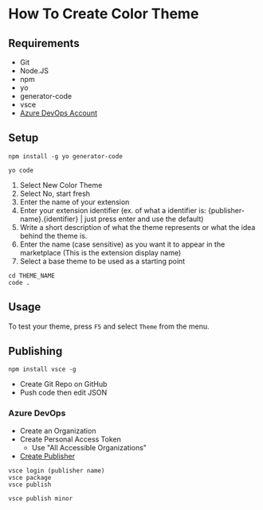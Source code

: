 # How To Create Color Theme

## Requirements
* Git
* Node.JS
* npm
* yo
* generator-code
* vsce
* [Azure DevOps Account](https://dev.azure.com/)

## Setup
```
npm install -g yo generator-code

yo code
```

1. Select New Color Theme
1. Select No, start fresh
1. Enter the name of your extension
1. Enter your extension identifier (ex. of what a identifier is: {publisher-name}.{identifier} | just press enter and use the default)
1. Write a short description of what the theme represents or what the idea behind the theme is.
1. Enter the name (case sensitive) as you want it to appear in the marketplace (This is the extension display name)
1. Select a base theme to be used as a starting point

```
cd THEME_NAME
code .
```

## Usage
To test your theme, press `F5` and select `Theme` from the menu.

## Publishing
```
npm install vsce -g
```

* Create Git Repo on GitHub
* Push code then edit JSON

### Azure DevOps
* Create an Organization
* Create Personal Access Token
  * Use "All Accessible Organizations"
* [Create Publisher](https://marketplace.visualstudio.com/manage/createpublisher)

```
vsce login (publisher name)
vsce package
vsce publish

vsce publish minor
```
